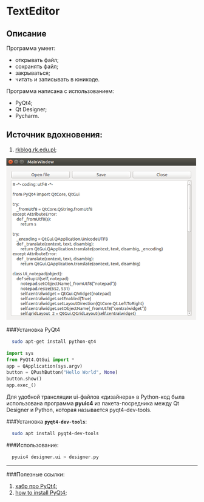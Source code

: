 # TextEditor

## Описание

Программа умеет:

  * открывать файл;
  * сохранять файл;
  * закрываться;
  * читать и записывать в юникоде.
  
Программа написана с использованием:

  * PyQt4;
  * Qt Designer;
  * Pycharm.

## Источник вдохновения:

1) [rkblog.rk.edu.pl][id];

[id]:http://www.rkblog.rk.edu.pl/w/p/simple-text-editor-pyqt4/


<img src="https://github.com/Muhammadsafarali/TextEditor/blob/master/TextEditor.png" width="500">


###Установка PyQt4

```bash
  sudo apt-get install python-qt4
```

```python
import sys
from PyQt4.QtGui import *
app = QApplication(sys.argv)
button = QPushButton("Hello World", None)
button.show()
app.exec_()
```

Для удобной трансляции ui-файлов «дизайнера» в Python-код была использована программа **pyuic4** 
из пакета-посредника между Qt Designer и Python, которая называется pyqt4-dev-tools.

###Установка **`pyqt4-dev-tools`**:

```bash
  sudo apt install pyqt4-dev-tools
```  
  
###Использование:

```bash
  pyuic4 designer.ui > designer.py
```  
  
  ***
###Полезные ссылки:

1) [хабр про PyQt4][id1];
2) [how to install PyQt4][id2];




[id1]:https://habrahabr.ru/post/75226/
[id2]:http://www.saltycrane.com/blog/2008/01/how-to-install-pyqt4-on-ubuntu-linux/
